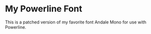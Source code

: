 My Powerline Font
=================

This is a patched version of my favorite font Andale Mono for use with
Powerline.


